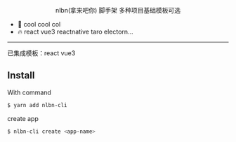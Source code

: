 
<p align="center">nlbn(拿来吧你) 脚手架 多种项目基础模板可选</p>

* 💪 cool cool col
* 🔥 react vue3 reactnative taro electorn...
---

已集成模板：react vue3

## Install
With command
```bash
$ yarn add nlbn-cli
```
create app
```bash
$ nlbn-cli create <app-name>
```






